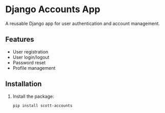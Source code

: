 # Django Accounts App

A reusable Django app for user authentication and account management.

## Features

- User registration
- User login/logout
- Password reset
- Profile management

## Installation

1. Install the package:

   ```bash
   pip install scott-accounts
